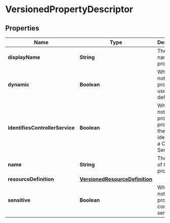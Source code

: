 # VersionedPropertyDescriptor

## Properties
Name | Type | Description | Notes
------------ | ------------- | ------------- | -------------
**displayName** | **String** | The display name of the property |  [optional]
**dynamic** | **Boolean** | Whether or not the property is user-defined |  [optional]
**identifiesControllerService** | **Boolean** | Whether or not the property provides the identifier of a Controller Service |  [optional]
**name** | **String** | The name of the property |  [optional]
**resourceDefinition** | [**VersionedResourceDefinition**](VersionedResourceDefinition.md) |  |  [optional]
**sensitive** | **Boolean** | Whether or not the property is considered sensitive |  [optional]
